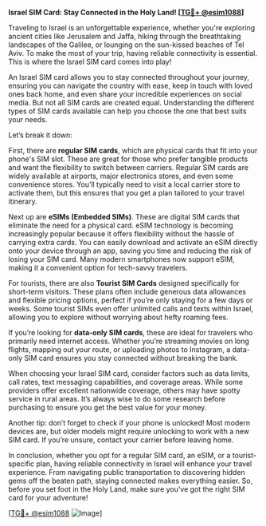 **Israel SIM Card: Stay Connected in the Holy Land! [[TG💪+ @esim1088](https://t.me/s/esim1088)]**

Traveling to Israel is an unforgettable experience, whether you're exploring ancient cities like Jerusalem and Jaffa, hiking through the breathtaking landscapes of the Galilee, or lounging on the sun-kissed beaches of Tel Aviv. To make the most of your trip, having reliable connectivity is essential. This is where the Israel SIM card comes into play!

An Israel SIM card allows you to stay connected throughout your journey, ensuring you can navigate the country with ease, keep in touch with loved ones back home, and even share your incredible experiences on social media. But not all SIM cards are created equal. Understanding the different types of SIM cards available can help you choose the one that best suits your needs.

Let’s break it down:

First, there are **regular SIM cards**, which are physical cards that fit into your phone's SIM slot. These are great for those who prefer tangible products and want the flexibility to switch between carriers. Regular SIM cards are widely available at airports, major electronics stores, and even some convenience stores. You’ll typically need to visit a local carrier store to activate them, but this ensures that you get a plan tailored to your travel itinerary.

Next up are **eSIMs (Embedded SIMs)**. These are digital SIM cards that eliminate the need for a physical card. eSIM technology is becoming increasingly popular because it offers flexibility without the hassle of carrying extra cards. You can easily download and activate an eSIM directly onto your device through an app, saving you time and reducing the risk of losing your SIM card. Many modern smartphones now support eSIM, making it a convenient option for tech-savvy travelers.

For tourists, there are also **Tourist SIM Cards** designed specifically for short-term visitors. These plans often include generous data allowances and flexible pricing options, perfect if you’re only staying for a few days or weeks. Some tourist SIMs even offer unlimited calls and texts within Israel, allowing you to explore without worrying about hefty roaming fees.

If you’re looking for **data-only SIM cards**, these are ideal for travelers who primarily need internet access. Whether you’re streaming movies on long flights, mapping out your route, or uploading photos to Instagram, a data-only SIM card ensures you stay connected without breaking the bank.

When choosing your Israel SIM card, consider factors such as data limits, call rates, text messaging capabilities, and coverage areas. While some providers offer excellent nationwide coverage, others may have spotty service in rural areas. It’s always wise to do some research before purchasing to ensure you get the best value for your money.

Another tip: don’t forget to check if your phone is unlocked! Most modern devices are, but older models might require unlocking to work with a new SIM card. If you’re unsure, contact your carrier before leaving home.

In conclusion, whether you opt for a regular SIM card, an eSIM, or a tourist-specific plan, having reliable connectivity in Israel will enhance your travel experience. From navigating public transportation to discovering hidden gems off the beaten path, staying connected makes everything easier. So, before you set foot in the Holy Land, make sure you’ve got the right SIM card for your adventure!

[[TG💪+ @esim1088](https://t.me/s/esim1088) ![Image](https://i.postimg.cc/Y0z9fWf4/image.png)]